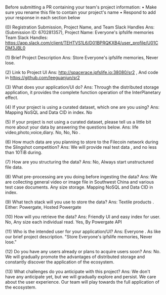 Before submitting a PR containing your team's project information:
•	Make sure you rename this file to contain your project's name
•	Respond to add your response in each section below

(0) Registration Submission, Project Name, and Team Slack Handles
Ans: (Submission ID: 670281357), 
Project Name: Everyone's ipfslife memories 
Team Slack Handles: https://app.slack.com/client/TEHTVS1L6/D01BPRQKXB4/user_profile/U01CDM3JBL0

(1) Brief Project Description
Ans: Store Everyone's ipfslife memories, Never lose.

(2) Link to Project UI
Ans: http://spacerace.ipfslife.io:38080/sr2 , And code in https://github.com/leeguanjun/sr2

(3) What does your application/UI do?
Ans: Through the distributed storage application, it provides the complete function operation of the InterPlanetary effect.

(4) If your project is using a curated dataset, which one are you using?
Ans: Mapping NoSQL and Data CID in index. No 

(5) If your project is not using a curated dataset, please tell us a little bit more about your data by answering the questions below.
Ans: life video,photo,voice,diary. No, No, No  . 

(6) How much data are you planning to store to the Filecoin network during the Slingshot competition?
Ans: We will provide real test data , and no less than 10TiB during.

(7) How are you structuring the data?
Ans: No, Always start unstructured file data.

(8) What pre-processing are you doing before ingesting the data?
Ans: We are collecting general video or image file in Southwest China and various test case documents. Any size storage.
Mapping NoSQL and Data CID in index.

(9) What tech stack will you use to store the data?
Ans: Textile products . Either: Powergate, Hosted Powergate

(10) How will you retrieve the data?
Ans: Friendly UI and easy index for user. 
No,
Any size each individual read.
Yes,
By Powergate API

(11) Who is the intended user for your application/UI?
Ans: Everyone . As like our brief project description. "Store Everyone's ipfslife memories, Never lose." 

(12) Do you have any users already or plans to acquire users soon?
Ans: No. We will gradually promote the advantages of distributed storage and constantly discover the application of the ecosystem.

(13) What challenges do you anticipate with this project?
Ans: We don't have any anticipate yet, but we will gradually explore and persist. We care about the user experience. Our team will play towards the full application of the ecosystem.
